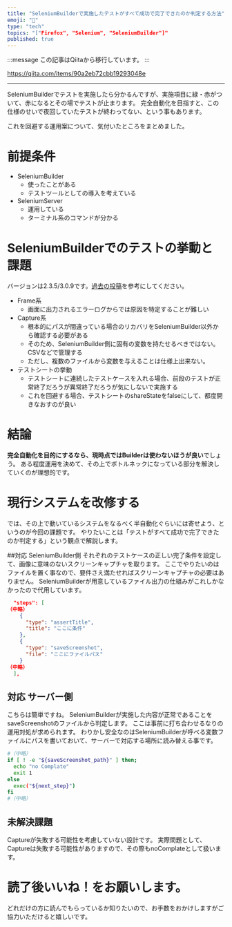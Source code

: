 ```yaml
---
title: "SeleniumBuilderで実施したテストがすべて成功で完了できたのか判定する方法"
emoji: "📝"
type: "tech"
topics: "["Firefox", "Selenium", "SeleniumBuilder"]"
published: true
---
```


:::message
この記事はQiitaから移行しています。
:::

https://qiita.com/items/90a2eb72cbb19293048e

---

SeleniumBuilderでテストを実施したら分かるんですが、実施項目に緑・赤がついて、赤になるとその場でテストが止まります。
完全自動化を目指すと、この仕様のせいで夜回していたテストが終わってない、という事もあります。

これを回避する運用案について、気付いたところをまとめました。

# 前提条件
- SeleniumBuilder
    - 使ったことがある
    - テストツールとしての導入を考えている
- SeleniumServer
    - 運用している
    - ターミナル系のコマンドが分かる

# SeleniumBuilderでのテストの挙動と課題
バージョンは2.3.5/3.0.9です。[過去の投稿](http://qiita.com/nomurasan)を参考にしてください。

- Frame系
  - 画面に出力されるエラーログからでは原因を特定することが難しい
- Capture系
  - 根本的にパスが間違っている場合のリカバリをSeleniumBuilder以外から確認する必要がある
  - そのため、SeleniumBuilder側に固有の変数を持たせるべきではない。CSVなどで管理する
  - ただし、複数のファイルから変数を与えることは仕様上出来ない。
- テストシートの挙動
  - テストシートに連続したテストケースを入れる場合、前段のテストが正常終了だろうが異常終了だろうが気にしないで実施する
  - これを回避する場合、テストシートのshareStateをfalseにして、都度開きなおすのが良い

# 結論
**完全自動化を目的にするなら、現時点ではBuilderは使わないほうが良い**でしょう。
ある程度運用を決めて、その上でボトルネックになっている部分を解決していくのが理想的です。

# 現行システムを改修する
では、その上で動いているシステムをなるべく半自動化ぐらいには寄せよう、というのが今回の課題です。
やりたいことは「テストがすべて成功で完了できたのか判定する」という観点で解説します。

##対応 SeleniumBuilder側
それぞれのテストケースの正しい完了条件を設定して、画像に意味のないスクリーンキャプチャを取ります。
ここでやりたいのはファイルを置く事なので、要件さえ満たせればスクリーンキャプチャの必要はありません。
SeleniumBuilderが用意しているファイル出力の仕組みがこれしかなかったので代用しています。

```json:putComplate.json
  "steps": [
（中略）
    {
      "type": "assertTitle",
      "title": "ここに条件"
    },
    {
      "type": "saveScreenshot",
      "file": "ここにファイルパス"
    }
（中略）
  ],

```

## 対応 サーバー側
こちらは簡単ですね。
SeleniumBuilderが実施した内容が正常であることをsaveScreenshotのファイルから判定します。
ここは事前に打ち合わせるなりの運用対処が求められます。
わりかし安全なのはSeleniumBuilderが呼べる変数ファイルにパスを書いておいて、サーバーで対応する場所に読み替える事です。

```shell-session:checkComplate.sh
#（中略）
if [ ! -e "${saveScreenshot_path}" ] then;
  echo "no Complate"
  exit 1
else
  exec("${next_step}")
fi
#（中略）
```

## 未解決課題
Captureが失敗する可能性を考慮していない設計です。
実際問題として、Captureは失敗する可能性がありますので、その際もnoComplateとして扱います。

# 読了後いいね！をお願いします。
どれだけの方に読んでもらっているか知りたいので、お手数をおかけしますがご協力いただけると嬉しいです。

